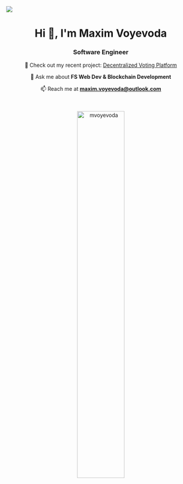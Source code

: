 <img src="https://media4.giphy.com/headers/tverd/wnhJXkg9FM3P.gif" >

<h1 align="center">Hi 👋, I'm Maxim Voyevoda</h1>
<h3 align="center">Software Engineer</h3>

<div align="center">
  
🔭 Check out my recent project: <a href="https://github.com/mvoyevoda/Decentralized-Voting-Platform">Decentralized Voting Platform</a>
  
💬 Ask me about <strong>FS Web Dev & Blockchain Development</strong>
  
📫 Reach me at <strong>maxim.voyevoda@outlook.com</strong>

</div>
    

<br>
<p align="center">
  <img width="50%" src="https://github-readme-stats.vercel.app/api/top-langs?username=mvoyevoda&show_icons=true&locale=en&layout=compact" alt="mvoyevoda">
</p>
